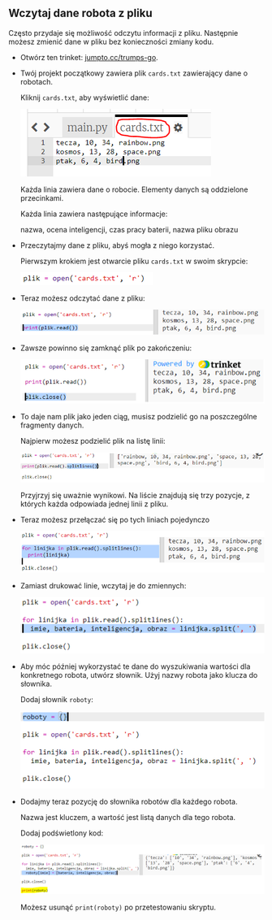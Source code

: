 ## Wczytaj dane robota z pliku

Często przydaje się możliwość odczytu informacji z pliku. Następnie możesz zmienić dane w pliku bez konieczności zmiany kodu.

+ Otwórz ten trinket: <a href="http://jumpto.cc/trumps-go" target="_blank">jumpto.cc/trumps-go</a>.

+ Twój projekt początkowy zawiera plik `cards.txt` zawierający dane o robotach.
    
    Kliknij `cards.txt`, aby wyświetlić dane:
    
    ![zrzut ekranu](images/robotrumps-cards.png)
    
    Każda linia zawiera dane o robocie. Elementy danych są oddzielone przecinkami.
    
    Każda linia zawiera następujące informacje:
    
    nazwa, ocena inteligencji, czas pracy baterii, nazwa pliku obrazu

+ Przeczytajmy dane z pliku, abyś mogła z niego korzystać.
    
    Pierwszym krokiem jest otwarcie pliku `cards.txt` w swoim skrypcie:
    
    ![zrzut ekranu](images/robotrumps-open.png)

+ Teraz możesz odczytać dane z pliku:
    
    ![zrzut ekranu](images/robotrumps-read.png)

+ Zawsze powinno się zamknąć plik po zakończeniu:
    
    ![zrzut ekranu](images/robotrumps-close.png)

+ To daje nam plik jako jeden ciąg, musisz podzielić go na poszczególne fragmenty danych.
    
    Najpierw możesz podzielić plik na listę linii:
    
    ![zrzut ekranu](images/robotrumps-lines.png)
    
    Przyjrzyj się uważnie wynikowi. Na liście znajdują się trzy pozycje, z których każda odpowiada jednej linii z pliku.

+ Teraz możesz przełączać się po tych liniach pojedynczo
    
    ![zrzut ekranu](images/robotrumps-loop.png)

+ Zamiast drukować linie, wczytaj je do zmiennych:
    
    ![zrzut ekranu](images/robotrumps-variables.png)

+ Aby móc później wykorzystać te dane do wyszukiwania wartości dla konkretnego robota, utwórz słownik. Użyj nazwy robota jako klucza do słownika.
    
    Dodaj słownik `roboty`:
    
    ![zrzut ekranu](images/robotrumps-dict.png)

+ Dodajmy teraz pozycję do słownika robotów dla każdego robota.
    
    Nazwa jest kluczem, a wartość jest listą danych dla tego robota.
    
    Dodaj podświetlony kod:
    
    ![zrzut ekranu](images/robotrumps-data.png)
    
    Możesz usunąć `print(roboty)` po przetestowaniu skryptu.